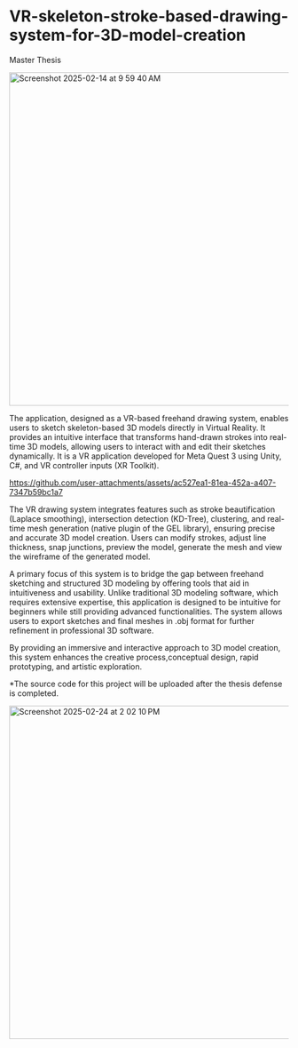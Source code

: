 # VR-skeleton-stroke-based-drawing-system-for-3D-model-creation

Master Thesis

<img width="600" alt="Screenshot 2025-02-14 at 9 59 40 AM" src="https://github.com/user-attachments/assets/5ee9c304-6cf4-4996-ab60-ed8f6f5fef61" />

The application, designed as a VR-based freehand drawing system, enables users to sketch skeleton-based 3D models directly in Virtual Reality. It provides an intuitive interface that transforms hand-drawn strokes into real-time 3D models, allowing users to interact with and edit their sketches dynamically. It is a VR application developed for Meta Quest 3 using Unity, C#, and VR controller inputs (XR Toolkit).



https://github.com/user-attachments/assets/ac527ea1-81ea-452a-a407-7347b59bc1a7



The VR drawing system integrates features such as stroke beautification (Laplace smoothing), intersection detection (KD-Tree), clustering, and real-time mesh generation (native plugin of the GEL library), ensuring precise and accurate 3D model creation. Users can modify strokes, adjust line thickness, snap junctions, preview the model, generate the mesh and view the wireframe of the generated model. 

A primary focus of this system is to bridge the gap between freehand sketching and structured 3D modeling by offering tools that aid in intuitiveness and usability. Unlike traditional 3D modeling software, which requires extensive expertise, this application is designed to be intuitive for beginners while still providing advanced functionalities. The system allows users to export sketches and final meshes in .obj format for further refinement in professional 3D software.

By providing an immersive and interactive approach to 3D model creation, this system enhances the creative process,conceptual design, rapid prototyping, and artistic exploration.

*The source code for this project will be uploaded after the thesis defense is completed.

<img height="600" alt="Screenshot 2025-02-24 at 2 02 10 PM" src="https://github.com/user-attachments/assets/72acc349-64be-4fac-b8cb-e1742ac51c62" />
